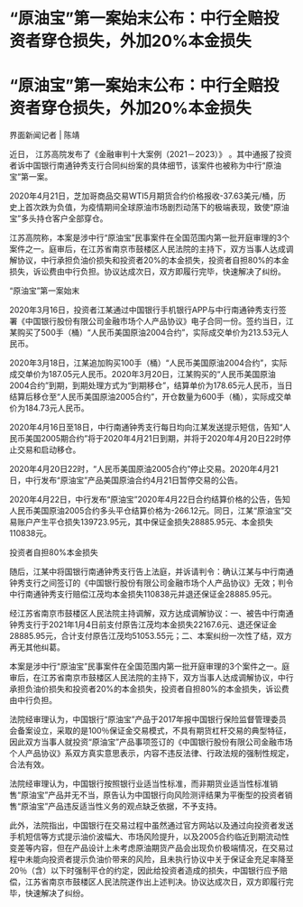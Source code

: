 # “原油宝”第一案始末公布：中行全赔投资者穿仓损失，外加20%本金损失

# “原油宝”第一案始末公布：中行全赔投资者穿仓损失，外加20%本金损失

界面新闻记者 | 陈靖

近日， 江苏高院发布了《金融审判十大案例（2021－2023）》
。其中通报了投资者诉中国银行南通钟秀支行合同纠纷案的具体细节，该案件也被称为中行“原油宝”第一案。

2020年4月21日，芝加哥商品交易WTI5月期货合约价格报收-37.63美元/桶，历史上首次跌为负值，为疫情期间全球原油市场剧烈动荡下的极端表现，致使“原油宝”多头持仓客户全部穿仓。

江苏高院称，本案是涉中行“原油宝”民事案件在全国范围内第一批开庭审理的3个案件之一。庭审后，在江苏省南京市鼓楼区人民法院的主持下，双方当事人达成调解协议，中行承担负油价损失和投资者20%的本金损失，投资者自担80%的本金损失，诉讼费由中行负担。协议达成次日，双方即履行完毕，快速解决了纠纷。

“原油宝”第一案始末

2020年3月16日，投资者江某通过中国银行手机银行APP与中行南通钟秀支行签署《中国银行股份有限公司金融市场个人产品协议》电子合同一份。签约当日，江某购买了500手（桶）“人民币美国原油2004合约”，实际成交单价为213.53元人民币。

2020年3月18日，江某追加购买100手（桶）“人民币美国原油2004合约”，实际成交单价为187.05元人民币。2020年3月20日，江某购买的“人民币美国原油2004合约”到期，到期处理方式为“到期移仓”，结算单价为178.65元人民币，当日结算后移仓至“人民币美国原油2005合约”，开仓数量为600手（桶），实际成交单价为184.73元人民币。

2020年4月16日至18日，中行南通钟秀支行每日均向江某发送提示短信，告知“人民币美国2005期合约”将于2020年4月21日到期，并将于2020年4月20日22时停止交易和启动移仓。

2020年4月20日22时，“人民币美国原油2005合约”停止交易。2020年4月21日，中行发布“原油宝”产品美国原油合约4月21日暂停交易的公告。

2020年4月22日，中行发布“原油宝”2020年4月22日合约结算价格的公告，告知人民币美国原油2005合约多头平仓结算价格为-266.12元。同日，江某“原油宝”交易账户产生平仓损失139723.95元，其中保证金损失28885.95元、本金损失110838元。

投资者自担80%本金损失

随后，江某中将国银行南通钟秀支行告上法庭，并诉请判令：确认江某与中行南通钟秀支行之间签订的《中国银行股份有限公司金融市场个人产品协议》无效；判令中行南通钟秀支行赔偿江茂均本金损失110838元并退还保证金28885.95元。

经江苏省南京市鼓楼区人民法院主持调解，双方达成调解协议：一、被告中行南通钟秀支行于2021年1月4日前支付原告江茂均本金损失22167.6元、退还保证金28885.95元，合计支付原告江茂均51053.55元；二、本案纠纷一次性了结，双方再无其他纠葛。

本案是涉中行“原油宝”民事案件在全国范围内第一批开庭审理的3个案件之一。庭审后，在江苏省南京市鼓楼区人民法院的主持下，双方当事人达成调解协议，中行承担负油价损失和投资者20%的本金损失，投资者自担80%的本金损失，诉讼费由中行负担。

法院经审理认为，中国银行“原油宝”产品于2017年报中国银行保险监督管理委员会备案设立，采取的是100％保证金交易模式，不具有期货杠杆交易的典型特征，因此双方当事人就投资“原油宝”产品事项签订的《中国银行股份有限公司金融市场个人产品协议》系双方真实意思表示，内容不违反法律、行政法规的强制性规定，合法有效。

法院经审理认为，中国银行按照银行业适当性标准，而非期货业适当性标准销售“原油宝”产品并无不当，原告认为中国银行向风险测评结果为平衡型的投资者销售“原油宝”产品违反适当性义务的观点缺乏依据，不予支持。

此外，法院指出，中国银行在交易过程中虽然通过官方网站以及通过向投资者发送手机短信等方式提示油价波幅大、市场风险提升，以及2005合约临近到期流动性变差等内容，但在产品设计上未考虑原油期货产品会出现负价极端情况，在交易过程中未能向投资者提示负油价带来的风险，且未执行协议中关于保证金充足率降至20％（含）以下时强制平仓的约定，因此给投资者造成的损失，中国银行应予赔偿，江苏省南京市鼓楼区人民法院遂作出上述判决。协议达成次日，双方即履行完毕，快速解决了纠纷。


